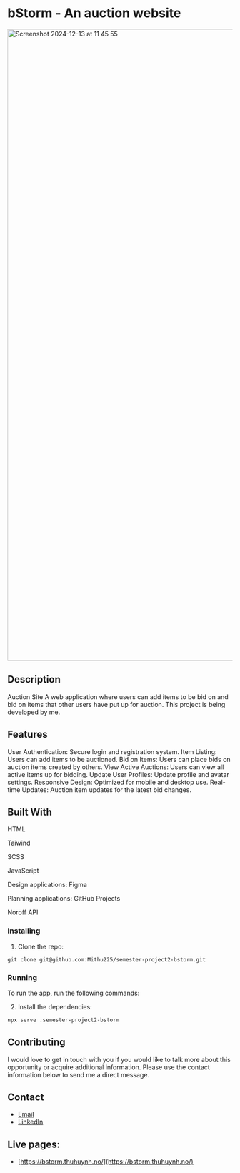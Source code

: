 # bStorm - An auction website

<img width="1414" alt="Screenshot 2024-12-13 at 11 45 55" src="https://github.com/user-attachments/assets/bb792832-bff3-4b56-9a4e-982efc9e772a" />


## Description
 Auction Site
A web application where users can add items to be bid on and bid on items that other users have put up for auction. This project is being developed by me.


## Features
User Authentication: Secure login and registration system.
Item Listing: Users can add items to be auctioned.
Bid on Items: Users can place bids on auction items created by others.
View Active Auctions: Users can view all active items up for bidding.
Update User Profiles: Update profile and avatar settings.
Responsive Design: Optimized for mobile and desktop use.
Real-time Updates: Auction item updates for the latest bid changes.

## Built With
HTML

Taiwind

SCSS

JavaScript

Design applications: Figma

Planning applications: GitHub Projects

Noroff API



### Installing

1. Clone the repo:

```
git clone git@github.com:Mithu225/semester-project2-bstorm.git
```

### Running

To run the app, run the following commands:

2. Install the dependencies:

```bash
npx serve .semester-project2-bstorm
```

## Contributing

I would love to get in touch with you if you would like to talk more about this opportunity or acquire additional information. Please use the contact information below to send me a direct message.

## Contact


- [Email](mailto:hi@thuhuynh.no)
- [LinkedIn](https://www.linkedin.com/in/mithu225/)

## Live pages:

- [https://bstorm.thuhuynh.no/](https://bstorm.thuhuynh.no/)





















